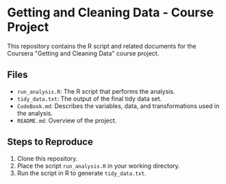 # Getting and Cleaning Data - Course Project

This repository contains the R script and related documents for the Coursera "Getting and Cleaning Data" course project.

## Files

- `run_analysis.R`: The R script that performs the analysis.
- `tidy_data.txt`: The output of the final tidy data set.
- `CodeBook.md`: Describes the variables, data, and transformations used in the analysis.
- `README.md`: Overview of the project.

## Steps to Reproduce

1. Clone this repository.
2. Place the script `run_analysis.R` in your working directory.
3. Run the script in R to generate `tidy_data.txt`.
